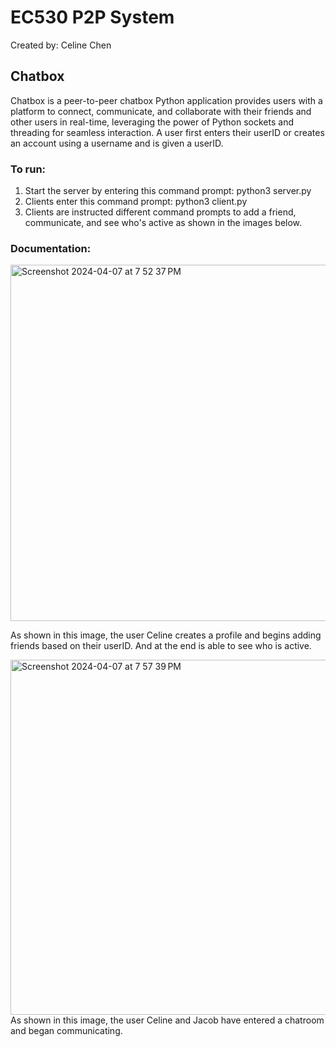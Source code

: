 # EC530 P2P System
Created by: Celine Chen

## Chatbox

Chatbox is a peer-to-peer chatbox Python application provides users with a platform to connect, communicate, and collaborate with their friends and other users in real-time, leveraging the power of Python sockets and threading for seamless interaction. A user first enters their userID or creates an account using a username and is given a userID. 

### To run:
1. Start the server by entering this command prompt: python3 server.py
2. Clients enter this command prompt: python3 client.py
3. Clients are instructed different command prompts to add a friend, communicate, and see who's active as shown in the images below.

### Documentation:
<img width="570" alt="Screenshot 2024-04-07 at 7 52 37 PM" src="https://github.com/celinec1/Chatbox/assets/99696770/68a61c3c-0a4d-45ce-805e-7f3fa71c1d7b">

As shown in this image, the user Celine creates a profile and begins adding friends based on their userID. And at the end is able to see who is active. 

<img width="568" alt="Screenshot 2024-04-07 at 7 57 39 PM" src="https://github.com/celinec1/Chatbox/assets/99696770/533a6666-6597-4fa4-8011-790a1d26eaf4">
As shown in this image, the user Celine and Jacob have entered a chatroom and began communicating.

